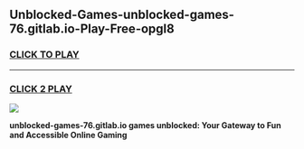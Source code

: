 
## Unblocked-Games-unblocked-games-76.gitlab.io-Play-Free-opgl8
<h3>
<a href="https://premium76.site?title=unblocked-games-76.gitlab.io&ref=15A">CLICK TO PLAY</a></h3>
<hr>

<h3>
<a href="https://premium76.site?title=unblocked-games-76.gitlab.io&ref=15A">CLICK 2 PLAY</a>
  
</h3>

<a href="https://premium76.site?title=unblocked-games-76.gitlab.io&ref=15A"><img src="https://clearcache.store/games.png"></a>


**unblocked-games-76.gitlab.io games unblocked: Your Gateway to Fun and Accessible Online Gaming**
